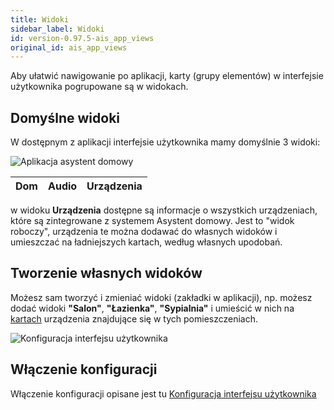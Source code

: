 ```yaml
---
title: Widoki
sidebar_label: Widoki
id: version-0.97.5-ais_app_views
original_id: ais_app_views
---
```


Aby ułatwić nawigowanie po aplikacji, karty (grupy elementów) w interfejsie użytkownika pogrupowane są w widokach.

## Domyślne widoki

W dostępnym z aplikacji interfejsie użytkownika mamy domyślnie 3 widoki:


![Aplikacja asystent domowy](/AIS-docs/img/en/frontend/frontend-views.png)

|Dom|Audio|Urządzenia|
|---|-----|----------|
w widoku **Urządzenia** dostępne są informacje o wszystkich urządzeniach, które są zintegrowane z systemem Asystent domowy.
Jest to "widok roboczy", urządzenia te można dodawać do własnych widoków i umieszczać na ładniejszych kartach, według własnych upodobań.

## Tworzenie własnych widoków

Możesz sam tworzyć i zmieniać widoki (zakładki w aplikacji), np. możesz dodać widoki **"Salon"**, **"Łazienka"**, **"Sypialnia"** i umieścić w nich na [kartach](/AIS-docs/docs/en/ais_app_cards.html) urządzenia znajdujące się w tych pomieszczeniach.


![Konfiguracja interfejsu użytkownika](/AIS-docs/img/en/frontend/lovelace-ui-conf2.png)


## Włączenie konfiguracji

Włączenie konfiguracji opisane jest tu [Konfiguracja interfejsu użytkownika](/AIS-docs/docs/en/ais_app_ui_config.html)
